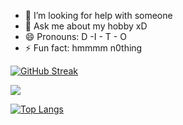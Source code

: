 

- 🤔 I’m looking for help with  someone 
- 💬 Ask me about my hobby xD
- 😄 Pronouns: D -I - T - O
- ⚡ Fun fact: hmmmm n0thing


[![GitHub Streak](https://github-readme-streak-stats.herokuapp.com?user=KrishnanditoLksn&theme=dark)](https://git.io/streak-stats)

![](https://komarev.com/ghpvc/?username=KrishnanditoLksn&label=PROFILE+VIEWS)



[![Top Langs](https://github-readme-stats.vercel.app/api/top-langs/?username=KrishnanditoLksn)](https://github.com/KrishnanditoLksn/github-readme-stats)
